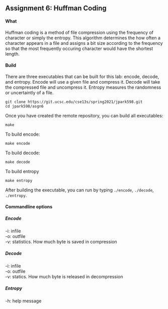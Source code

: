 ## Assignment 6: Huffman Coding

#### What
Huffman coding is a method of file compression using the frequency of character or simply the entropy. This algorithm determines the how often a character appears in a file and assigns a bit size according to the frequency so that the most frequently occuring character would have the shortest length.


#### Build
There are three executables that can be built for this lab: encode, decode, and entropy. Encode will use a given file and compress it. Decode will take the compressed file and uncompress it. Entropy measures the randomness or uncertaintly of a file.<br/>
```
git clone https://git.ucsc.edu/cse13s/spring2021/jpark598.git
cd jpark598/asgn6
```
Once you have created the remote repository, you can build all executables:<br/>
```
make
```
To build encode:
```
make encode
```
To build decode:
```
make decode
```
To build entropy
```
make entropy
```
After building the executable, you can run by typing ``./encode``, ``./decode``, ``./entropy``.


#### Commandline options
##### Encode
-i: infile<br/>
-o: outfile<br/>
-v: statistics. How much byte is saved in compression<br/>


##### Decode
-i: infile<br/>
-o: outfile<br/>
-v: statics. How much byte is released in decompression<br/>


##### Entropy
-h: help message
